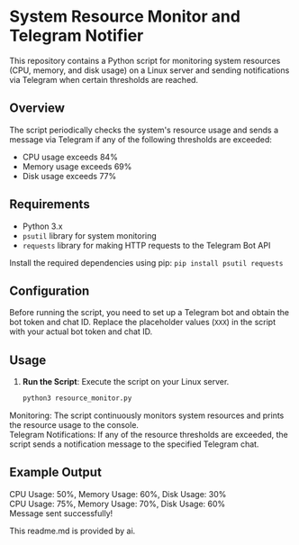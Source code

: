 # System Resource Monitor and Telegram Notifier  

This repository contains a Python script for monitoring system resources (CPU, memory, and disk usage) on a Linux server and sending notifications via Telegram when certain thresholds are reached.

## Overview  

The script periodically checks the system's resource usage and sends a message via Telegram if any of the following thresholds are exceeded:  
- CPU usage exceeds 84%  
- Memory usage exceeds 69%  
- Disk usage exceeds 77%  

## Requirements  

- Python 3.x  
- `psutil` library for system monitoring  
- `requests` library for making HTTP requests to the Telegram Bot API  

Install the required dependencies using pip:
`pip install psutil requests`  

## Configuration  

Before running the script, you need to set up a Telegram bot and obtain the bot token and chat ID. Replace the placeholder values (`XXX`) in the script with your actual bot token and chat ID.

## Usage  

1. **Run the Script**: Execute the script on your Linux server.  
   ```bash
   python3 resource_monitor.py

Monitoring: The script continuously monitors system resources and prints the resource usage to the console.   
Telegram Notifications: If any of the resource thresholds are exceeded, the script sends a notification message to the specified Telegram chat.    

## Example Output
CPU Usage: 50%, Memory Usage: 60%, Disk Usage: 30%  
CPU Usage: 75%, Memory Usage: 70%, Disk Usage: 60%  
Message sent successfully!  

This readme.md is provided by ai.  
